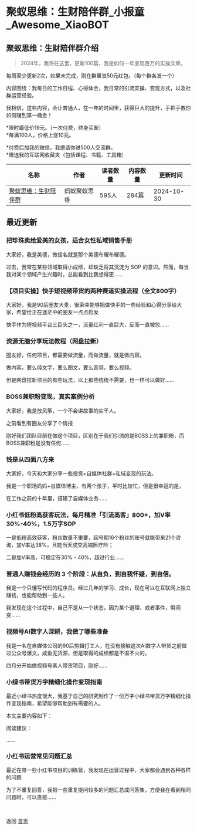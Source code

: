 # 聚蚁思维：生财陪伴群_小报童_Awesome_XiaoBOT

## 聚蚁思维：生财陪伴群介绍
> 2024年，我将在这里，更新100篇，我是如何一年变现百万的实操文章。    
    
每周至少更新2次，如果未完成，则在群里发50元红包。（每个群各发一个）    
    
内容围绕：我每日的工作日程、心得体会，我日常的引流实操、变现方式，以及社群运营经验。    
    
我相信，这些内容，会让普通人，在一年的时间里，获得巨大的提升，手把手教你如何赚到第一桶金！    
    
*限时最低价19元。（一次付费，终身买断）    
*每满100人，价格上涨10元。    
    
*付费后加我的微信，我邀请你进500人交流群。    
*赠送我的互联网收藏夹（包括课程、书籍、工具箱）  
  


|名称|作者|读者数量|内容数量|更新时间|
|---|---|---|---|---|
|[聚蚁思维：生财陪伴群](https://xiaobot.net/p/juyi?refer=0b133df9-27dc-423b-8101-639049001c13)|蚂蚁聚蚁思维|595人|284篇|2024-10-30|

## 最近更新
### 把珍珠卖给爱美的女孩，适合女性私域销售手册

大家好，我是美德，微信名就是那个美德布耀布耀德。

过去，我常在某些领域取得小成绩，却缺乏将其沉淀为 SOP 的意识。然而，每当我对某个领域产生兴趣时，总能看到比我想得更......

### 【项目实操】快手短视频带货的两种赛道实操流程（全文800字）

大家好，我是90后圈友大麦，很荣幸能够把做快手的一些经验和心得分享给大家，希望给正在迷茫中的圈友一点点启发

快手作为短视频平台三巨头之一，流量红利一直巨大，反而一直被忽......

### 资源无脑分享玩法教程（网盘拉新）

圈友好，任何项目，都需要做流量，而做流量，就是做内容。

做内容，要么纯文字，要么图文，要么音频，要么视频。

但是网盘拉新项目的有些玩法，以上那些统统不需要，也一样可以做好......

### BOSS兼职粉变现，真实案例分析

大家好，我是放风筝，一个不会讲故事的实干人。

之前看到有圈友分享了个情报

刚好我们团队目前在做这个项目，区别在于我们引流的是BOSS上的兼职粉，而BOSS兼职粉是没有任何......

### 钱是从四面八方来

大家好，今天和大家分享一些投资+自媒体社群+私域变现的玩法。

我是一个职场妈妈+自媒体博主，有两个孩子，平时比较忙，但是很幸运的是，

在工作之前的十年里，搭建了自媒体业务......

### 小红书低粉高获客玩法，每月精准「引流高客」800+，加V率30%-40%，1.5万字SOP

一是低粉高效获客，粉丝数量不重要，起号期16个粉丝的账号就能带来21个咨询，加V率达38%，且能当天成交高端医疗险；

二是加V率高，可稳定在30% - 40%，超过行业......

### 普通人赚钱会经历的 3 个阶段：从自负，到自我怀疑，到自信。

我是一个只懂写代码的程序员。经过几年的学习、成长，现在可以在互联网上独立赚钱，也能帮助到一些人。

我发现在这个过程中，自己不是从一个状态，因为某个道理、或者事件，瞬间变......

### 视频号AI数字人深耕，我做了哪些准备

我是一名在自媒体公司的90后剪辑打工人，在没有接触这次AI数字人带货之前做过公众号爆文，咸鱼无货源，但是取得的成绩都是不温不火的，

四月分开始做视频号素人带货项目，刚好......

### 小绿书带货万字精细化操作变现指南

最近小绿书热度很大，我基于自己的研究制作了一份万字小绿书带货万字精细化操作变现指南，希望能够帮助到有需要的人。

本文主要内容如下：

阅读建议：

......

### 小红书运营常见问题汇总

最近在带一些小红书项目的训练营，我发现在运营过程中，大家都会遇到各种各样的问题

为了不重复回答，我把一些重复提问较多的问题汇总成问答集，方便我在看到相同问题时，可以直接......


<a href="https://github.com/Reno9527/awesome-xiaobot" style="color: white; text-decoration: none;">awesome-xiaobot</a>

返回 [首页](../README.md)
